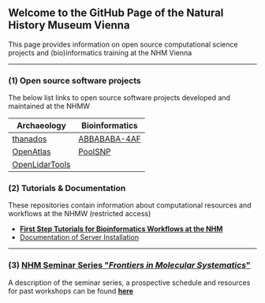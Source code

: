 ## Welcome to the GitHub Page of the Natural History Museum Vienna

This page provides information on open source computational science projects and (bio)informatics training at the NHM Vienna

* * *

### (1) Open source software projects

The below list links to open source software projects developed and maintained at the NHMW

| Archaeology                                                   | Bioinformatics                                            |
| ------------------------------------------------------------- | --------------------------------------------------------- |
| [thanados](https://github.com/nhmvienna/thanados)             | [ABBABABA-4AF](https://github.com/nhmvienna/ABBABABA-4AF) |
| [OpenAtlas](https://github.com/nhmvienna/OpenAtlas)           | [PoolSNP](https://github.com/nhmvienna/PoolSNP)           |
| [OpenLidarTools](https://github.com/nhmvienna/OpenLidarTools) |                                                           |

### (2) Tutorials & Documentation

These repositories contain information about computational resources and workflows at the NHMW (restricted access)

-   **[First Step Tutorials for Bioinformatics Workflows at the NHM](https://github.com/nhmvienna/FirstSteps)**
-   [Documentation of Server Installation](https://github.com/nhmvienna/PhyloserverInstallationDocs)

* * *

### (3) [NHM Seminar Series "_Frontiers in Molecular Systematics_"](SeminarSeries.md)

 A description of the seminar series, a prospective schedule and resources for past workshops can be found **[here](SeminarSeries.md)**
